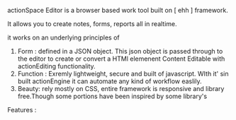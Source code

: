 actionSpace Editor is a browser based work tool built on [ ehh ] framework.

It allows you to create notes, forms, reports all in realtime. 

it works on an underlying principles of 

1. Form : defined in a JSON object. This json object is passed through to the editor to create or convert a HTMl elemenent Content Editable with actionEditing  functionality.
2. Function : Exremly lightweight, secure and built of javascript. WIth it' sin built actionEngine it can automate any kind of workflow easlily.
3. Beauty: rely mostly on CSS, entire framework is responsive and library free.Though some portions have been inspired by some library's



Features : 

